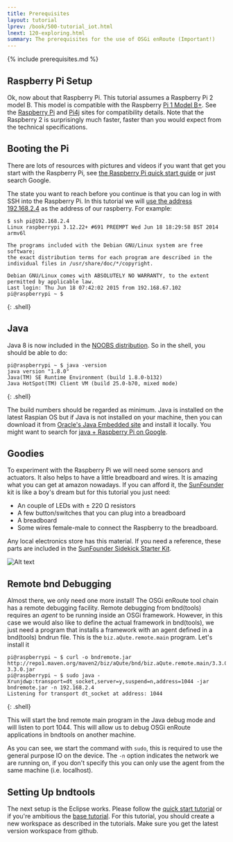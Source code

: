 ```yaml
---
title: Prerequisites
layout: tutorial
lprev: /book/500-tutorial_iot.html
lnext: 120-exploring.html
summary: The prerequisites for the use of OSGi enRoute (Important!)
---
```


{% include prerequisites.md %}

## Raspberry Pi Setup

Ok, now about that Raspberry Pi. This tutorial assumes a Raspberry Pi 2 model B. This model is compatible with the Raspberry [Pi 1 Model B+][pimodel2b]. See the [Raspberry Pi][pi] and [Pi4j][pi4j]  sites for compatibility details. Note that the Raspberry 2 is surprisingly much faster, faster than you would expect from the technical specifications.

## Booting the Pi

There are lots of resources with pictures and videos if you want that get you start with the Raspberry Pi, see [the Raspberry Pi quick start guide][piqs] or just search Google. 

The state you want to reach before you continue is that you can log in with SSH into the Raspberry Pi. In this tutorial we will [use the address 192.168.2.4][pinetw] as the address of our raspberry. For example:

	$ ssh pi@192.168.2.4
	Linux raspberrypi 3.12.22+ #691 PREEMPT Wed Jun 18 18:29:58 BST 2014 armv6l

	The programs included with the Debian GNU/Linux system are free software;
	the exact distribution terms for each program are described in the
	individual files in /usr/share/doc/*/copyright.

	Debian GNU/Linux comes with ABSOLUTELY NO WARRANTY, to the extent
	permitted by applicable law.
	Last login: Thu Jun 18 07:42:02 2015 from 192.168.67.102
	pi@raspberrypi ~ $ 
{: .shell}

## Java

Java 8 is now included in the [NOOBS distribution][noobs]. So in the shell, you should be able to do:

	pi@raspberrypi ~ $ java -version
	java version "1.8.0"
	Java(TM) SE Runtime Environment (build 1.8.0-b132)
	Java HotSpot(TM) Client VM (build 25.0-b70, mixed mode)
{: .shell}

The build numbers should be regarded as minimum. Java is installed on the latest Raspian OS but if Java is not installed on your machine, then you can download it from [Oracle's Java Embedded site][java] and install it locally. You might want to search for [java + Raspberry Pi on Google][javapi]. 

## Goodies

To experiment with the Raspberry Pi we will need some sensors and actuators. It also helps to have a little breadboard and wires. It is amazing what you can get at amazon nowadays. If you can afford it, the [SunFounder][sunfounder] kit is like a boy's dream but for this tutorial you just need:

* An couple of LEDs with ± 220 Ω resistors
* A few button/switches that you can plug into a breadboard
* A breadboard
* Some wires female-male to connect the Raspberry to the breadboard.

Any local electronics store has this material. If you need a reference, these parts are included in the [SunFounder Sidekick Starter Kit](http://www.amazon.com/SunFounder-Sidekick-Breadboard-Resistors-Mega2560/dp/B00DGNZ9G8/ref=sr_1_4?s=electronics&ie=UTF8&qid=1434719207&sr=1-4&keywords=breadboard).

![Alt text](http://ecx.images-amazon.com/images/I/71lHGMCOODL._SL1000_.jpg)

## Remote bnd Debugging

Almost there, we only need one more install! The OSGi enRoute tool chain has a remote debugging facility. 
Remote debugging from bnd(tools) requires an _agent_ to be running inside an OSGi framework. 
However, in this case we would also like to define the actual framework in bnd(tools), we just need a 
program that installs a framework with an agent defined in a bnd(tools) bndrun file. This is the 
`biz.aQute.remote.main` program. Let's install it


	pi@raspberrypi ~ $ curl -o bndremote.jar http://repo1.maven.org/maven2/biz/aQute/bnd/biz.aQute.remote.main/3.3.0/biz.aQute.remote.main-3.3.0.jar 
	pi@raspberrypi ~ $ sudo java -Xrunjdwp:transport=dt_socket,server=y,suspend=n,address=1044 -jar bndremote.jar -n 192.168.2.4
	Listening for transport dt_socket at address: 1044
{: .shell}
	
This will start the bnd remote main program in the Java debug mode and will listen to port 1044. This will allow us to debug OSGi enRoute applications in bndtools on another machine.

As you can see, we start the command with `sudo`, this is required to use the general purpose IO on the device. The `-n` option indicates the network we are running on, if you don't specify this you can only use the agent from the same machine (i.e. localhost). 

## Setting Up bndtools

The next setup is the Eclipse works. Please follow the [quick start tutorial][qs] or if you're ambitious the [base tutorial][base]. For this tutorial, you should create a new workspace as described in the tutorials. Make sure you get the latest version workspace from github.

[java]: http://www.oracle.com/technetwork/java/javase/downloads/jdk8-arm-downloads-2187472.html
[pi]: https://www.raspberrypi.org/
[pimodel2b]: http://pi4j.com/pins/model-2b-rev1.html
[pi4j]: http://pi4j.com/
[piqs]: https://www.raspberrypi.org/help/quick-start-guide/
[pinetw]: https://www.raspberrypi.org/documentation/troubleshooting/hardware/networking/ip-address.md
[noobs]: https://www.raspberrypi.org/new-raspbian-and-noobs-releases/
[javapi]: https://www.google.fr/search?q=raspberry+pi+java
[qs]: http://enroute.osgi.org/book/200-quick-start.html
[base]: http://enroute.osgi.org/book/220-tutorial-base.html
[sunfounder]: http://www.amazon.com/SunFounder-modules-Raspberry-Sensor-Extension/dp/B00HU0G9TO/ref=sr_1_1?ie=UTF8&qid=1434718754&sr=8-1&keywords=raspberry+pi+sensors&pebp=1434718756184&perid=1EEX5GD8E2YX258S7SQ0